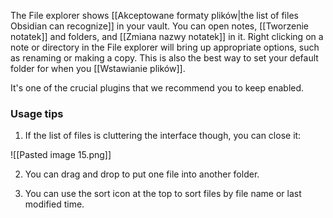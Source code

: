 The File explorer shows [[Akceptowane formaty plików|the list of files Obsidian can recognize]] in your vault. You can open notes, [[Tworzenie notatek]] and folders, and [[Zmiana nazwy notatek]] in it. Right clicking on a note or directory in the File explorer will bring up appropriate options, such as renaming or making a copy. This is also the best way to set your default folder for when you [[Wstawianie plików]].

It's one of the crucial plugins that we recommend you to keep enabled.

### Usage tips

1. If the list of files is cluttering the interface though, you can close it:

![[Pasted image 15.png]]

2. You can drag and drop to put one file into another folder.

3. You can use the sort icon at the top to sort files by file name or last modified time.